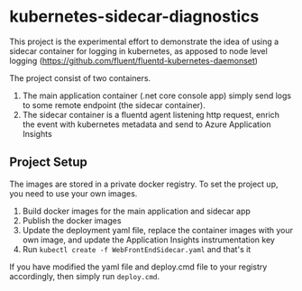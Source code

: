 # kubernetes-sidecar-diagnostics
This project is the experimental effort to demonstrate the idea of using a sidecar container for logging in kubernetes, as apposed to node level logging (https://github.com/fluent/fluentd-kubernetes-daemonset)

The project consist of two containers.
 1) The main application container (.net core console app) simply send logs to some remote endpoint (the sidecar container).
 2) The sidecar container is a fluentd agent listening http request, enrich the event with kubernetes metadata and send to Azure Application Insights

## Project Setup
The images are stored in a private docker registry. To set the project up, you need to use your own images.
1. Build docker images for the main application and sidecar app
2. Publish the docker images
3. Update the deployment yaml file, replace the container images with your own image, and update the Application Insights instrumentation key
4. Run ```kubectl create -f WebFrontEndSidecar.yaml``` and that's it

If you have modified the yaml file and deploy.cmd file to your registry accordingly, then simply run ```deploy.cmd```.
